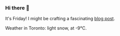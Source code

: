 ### Hi there :wave:

It's Friday! I might be crafting a fascinating [blog post](https://benjaminwuethrich.dev).

Weather in Toronto: light snow, at -9°C.

